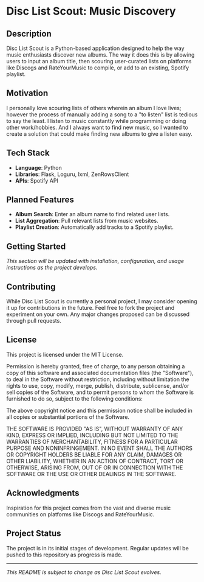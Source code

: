# Disc List Scout: Music Discovery

## Description

Disc List Scout is a Python-based application designed to help the way music enthusiasts discover new albums. The way it does this is by allowing users to input an album title, then scouring user-curated lists on platforms like Discogs and RateYourMusic to compile, or add to an existing, Spotify playlist.

## Motivation

I personally love scouring lists of others wherein an album I love lives; however the process of manually adding a song to a "to listen" list is tedious to say the least. I listen to music constantly while programming or doing other work/hobbies. And I always want to find new music, so I wanted to create a solution that could make finding new albums to give a listen easy.

## Tech Stack

- **Language**: Python
- **Libraries**: Flask, Loguru, lxml, ZenRowsClient
- **APIs**: Spotify API

## Planned Features

- **Album Search**: Enter an album name to find related user lists.
- **List Aggregation**: Pull relevant lists from music websites.
- **Playlist Creation**: Automatically add tracks to a Spotify playlist.

## Getting Started

_This section will be updated with installation, configuration, and usage instructions as the project develops._

## Contributing

While Disc List Scout is currently a personal project, I may consider opening it up for contributions in the future. Feel free to fork the project and experiment on your own. Any major changes proposed can be discussed through pull requests.

## License

This project is licensed under the MIT License.

Permission is hereby granted, free of charge, to any person obtaining a copy of this software and associated documentation files (the "Software"), to deal in the Software without restriction, including without limitation the rights to use, copy, modify, merge, publish, distribute, sublicense, and/or sell copies of the Software, and to permit persons to whom the Software is furnished to do so, subject to the following conditions:

The above copyright notice and this permission notice shall be included in all copies or substantial portions of the Software.

THE SOFTWARE IS PROVIDED "AS IS", WITHOUT WARRANTY OF ANY KIND, EXPRESS OR IMPLIED, INCLUDING BUT NOT LIMITED TO THE WARRANTIES OF MERCHANTABILITY, FITNESS FOR A PARTICULAR PURPOSE AND NONINFRINGEMENT. IN NO EVENT SHALL THE AUTHORS OR COPYRIGHT HOLDERS BE LIABLE FOR ANY CLAIM, DAMAGES OR OTHER LIABILITY, WHETHER IN AN ACTION OF CONTRACT, TORT OR OTHERWISE, ARISING FROM, OUT OF OR IN CONNECTION WITH THE SOFTWARE OR THE USE OR OTHER DEALINGS IN THE SOFTWARE.

## Acknowledgments

Inspiration for this project comes from the vast and diverse music communities on platforms like Discogs and RateYourMusic.

## Project Status

The project is in its initial stages of development. Regular updates will be pushed to this repository as progress is made.

---

_This README is subject to change as Disc List Scout evolves._
